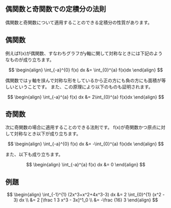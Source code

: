 ## 偶関数と奇関数での定積分の法則
偶関数と奇関数について適用することのできる定積分の性質があります。

## 偶関数
例えばf(x)が偶関数、すなわちグラフがy軸に関して対称なときには下記のようなものが成り立ちます。

$$
\begin{align}
\int_{-a}^{0} f(x) dx &= \int_{0}^{a} f(x)dx
\end{align}
$$

偶関数ではｙ軸を挟んで対称な形をしているから正の方にも負の方にも面積が等しいということです。
また、この原理により以下のものも証明されます。

$$
\begin{align}
\int_{-a}^{a} f(x) dx &= 2\int_{0}^{a} f(x)dx
\end{align}
$$

## 奇関数
次に奇関数の場合に適用することのできる法則です。
f(x)が奇関数かつ原点に対して対称なとき以下が成り立ちます。

$$
\begin{align}
\int_{-a}^{0} f(x) dx &= -\int_{0}^{a} f(x)dx
\end{align}
$$

また、以下も成り立ちます。

$$
\begin{align}
\int_{-a}^{a} f(x) dx &= 0
\end{align}
$$

## 例題
$$
\begin{align}
\int_{-1}^{1} (2x^3+x^2+4x^3-3) dx &= 2 \int_{0}^{1} (x^2 - 3) dx \\
&= 2 [\frac 1 3 x^3 - 3x]^1_0 \\
&= -\frac {16} 3
\end{align}
$$
